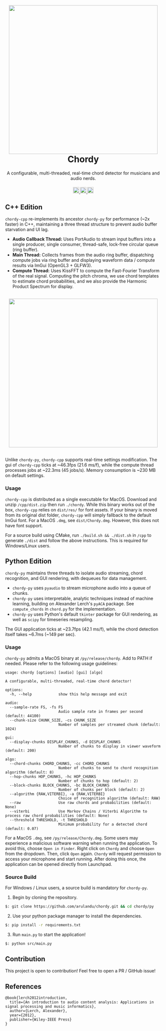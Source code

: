 <h1 align="center">
  <div align="center">
    <a href="https://youtube.com/watch?v=-3eEzzKrywo" target="_blank">
      <img src="https://img.youtube.com/vi/-3eEzzKrywo/maxresdefault.jpg" width="480px">
    </a>
  </div>
  Chordy
  <br>
</h1>

<p align="center">
  A configurable, multi-threaded, real-time chord detector for musicians and audio nerds.
</p>


<h4 align="center">
  <a href="https://opensource.org/licenses/mit" target="_blank">
    <img src="https://img.shields.io/badge/MIT-blue.svg?label=license" alt="license" style="height: 20px;">
  </a>
  <a href="[https://youtube.com/watch?v=-3eEzzKrywo](http://makeapullrequest.com)" target="_blank">
    <img src="https://img.shields.io/badge/PRs-welcome-brightgreen.svg?style=shields" alt="pr" style="height: 20px;">
  </a>
  <a href="https://youtube.com/watch?v=-3eEzzKrywo" target="_blank">
    <img src="https://img.shields.io/badge/youtube-d95652.svg?logo=youtube" alt="youtube" style="height: 20px;">
  </a>
</h4>

## C++ Edition
`chordy-cpp` re-implements its ancestor `chordy-py` for performance (~2x faster) in C++, maintaining a three thread structure to prevent audio buffer starvation and UI lag.
- **Audio Callback Thread:** Uses PortAudio to stream input buffers into a single producer, single consumer, thread-safe, lock-free circular queue (ring buffer).
- **Main Thread:** Collects frames from the audio ring buffer, dispatching compute jobs via ring buffer and displaying waveform data / compute results via ImGui (OpenGL3 + GLFW3).
- **Compute Thread:** Uses KissFFT to compute the Fast-Fourier Transform of the real signal. Computing the pitch chroma, we use chord templates to estimate chord probabilities, and we also provide the Harmonic Product Spectrum for display.

<br/>
<div align="center">
  <img src="https://github.com/user-attachments/assets/2dcdbde8-4735-4d51-afcf-ae7d242b9374" width="480px">
</div> 
<br/>

Unlike `chordy-py`, `chordy-cpp` supports real-time settings modification. The gui of `chordy-cpp` ticks at ~46.3fps (21.6 ms/f), while the compute thread processes jobs at ~22.3ms (45 jobs/s). Memory consumption is ~230 MB on default settings. 

### Usage
`chordy-cpp` is distributed as a single executable for MacOS. Download and unzip `/cpp/dist.zip` then run `./chordy`. While this binary works out of the box, `chordy-cpp` relies on `dist/res/` for font assets. If your binary is moved from its original dist folder, `chordy-cpp` will simply fallback to the default ImGui font. For a MacOS `.dmg`, see `dist/Chordy.dmg`. However, this does not have font support. 

For a source build using CMake, run `./build.sh && ./dist.sh` in `/cpp` to generate `./dist` and follow the above instructions. This is required for Windows/Linux users. 

## Python Edition 
`chordy-py` maintains three threads to isolate audio streaming, chord recognition, and GUI rendering, with dequeues for data management.
- `chordy-py` uses `pyaudio` to stream microphone audio into a queue of chunks. 
- `chordy-py` uses interpretable, analytic techniques instead of machine learning, building on Alexander Lerch's `pyACA` package. See `compute_chords` in `chord.py` for the implementation.
- `chordy-py` uses Python's default `tkinter` package for GUI rendering, as well as `scipy` for timeseries resampling. 

The GUI application ticks at ~23.7fps (42.1 ms/f), while the chord detection itself takes ~6.7ms (~149 per sec). 

### Usage
`chordy-py` admits a MacOS binary at `/py/release/chordy`. Add to PATH if needed. Please refer to the following usage guidelines:
```
usage: chordy [options] [audio] [gui] [algo]

A configurable, multi-threaded, real-time chord detector!

options:
  -h, --help            show this help message and exit

audio:
  --sample-rate FS, -fs FS
                        Audio sample rate in frames per second (default: 44100)
  --chunk-size CHUNK_SIZE, -cs CHUNK_SIZE
                        Number of samples per streamed chunk (default: 1024)

gui:
  --display-chunks DISPLAY_CHUNKS, -d DISPLAY_CHUNKS
                        Number of chunks to display in viewer waveform (default: 200)

algo:
  --chord-chunks CHORD_CHUNKS, -cc CHORD_CHUNKS
                        Number of chunks to send to chord recognition algorithm (default: 8)
  --hop-chunks HOP_CHUNKS, -hc HOP_CHUNKS
                        Number of chunks to hop (default: 2)
  --block-chunks BLOCK_CHUNKS, -bc BLOCK_CHUNKS
                        Number of chunks per block (default: 2)
  --algorithm {RAW,VITERBI}, -a {RAW,VITERBI}
                        Choice of recognition algorithm (default: RAW)
  --raw                 Use raw chords and probabilities (default: None)
  --viterbi             Use Markov Chains / Viterbi Algorithm to process raw chord probabilities (default: None)
  --threshold THRESHOLD, -t THRESHOLD
                        Minimum probability for a detected chord (default: 0.07)
```
For a MacOS `.dmg`, see `/py/release/Chordy.dmg`. Some users may experience a malicious software warning when running the application. To avoid this, choose `Open in Finder`. Right click on `Chordy` and choose `Open` from the dropdown. Then, click `Open` again. `Chordy` will request permission to access your microphone and start running. After doing this once, the application can be opened directly from Launchpad. 

### Source Build
For Windows / Linux users, a source build is mandatory for `chordy-py`.

1. Begin by cloning the repository.
```bash
$: git clone https://github.com/arulandu/chordy.git && cd chordy/py
```
2. Use your python package manager to install the dependencies.
```bash
$: pip install -r requirements.txt
```
3. Run `main.py` to start the application!
```bash
$: python src/main.py
```

## Contribution
This project is open to contribution! Feel free to open a PR / GitHub issue!

## References
```
@book{lerch2012introduction,
  title={An introduction to audio content analysis: Applications in signal processing and music informatics},
  author={Lerch, Alexander},
  year={2012},
  publisher={Wiley-IEEE Press}
}
``````
